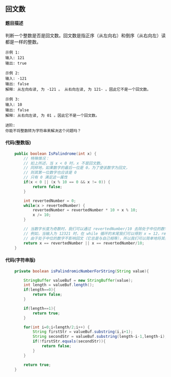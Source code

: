 
## 回文数

#### 题目描述
判断一个整数是否是回文数。回文数是指正序（从左向右）和倒序（从右向左）读都是一样的整数。

    示例 1:
    输入: 121
    输出: true
   
    示例 2:
    输入: -121
    输出: false
    解释: 从左向右读, 为 -121 。 从右向左读, 为 121- 。因此它不是一个回文数。
   
    示例 3:
    输入: 10
    输出: false
    解释: 从右向左读, 为 01 。因此它不是一个回文数。
   
    进阶:
    你能不将整数转为字符串来解决这个问题吗？


#### 代码(整数版)
```java
    public boolean IsPalindrome(int x) {
        // 特殊情况：
        // 如上所述，当 x < 0 时，x 不是回文数。
        // 同样地，如果数字的最后一位是 0，为了使该数字为回文，
        // 则其第一位数字也应该是 0
        // 只有 0 满足这一属性
        if(x < 0 || (x % 10 == 0 && x != 0)) {
            return false;
        }

        int revertedNumber = 0;
        while(x > revertedNumber) {
            revertedNumber = revertedNumber * 10 + x % 10;
            x /= 10;
        }

        // 当数字长度为奇数时，我们可以通过 revertedNumber/10 去除处于中位的数字。
        // 例如，当输入为 12321 时，在 while 循环的末尾我们可以得到 x = 12，revertedNumber = 123，
        // 由于处于中位的数字不影响回文（它总是与自己相等），所以我们可以简单地将其去除。
        return x == revertedNumber || x == revertedNumber/10;
    }
```

#### 代码(字符串版)
```java
    private boolean isPalindromicNumberForString(String value){

        StringBuffer valueBuf = new StringBuffer(value);
        int length = valueBuf.length();
        if(length==0){
            return false;
        }

        if(length==1){
            return true;
        }

        for(int i=0;i<length/2;i++) {
            String firstStr = valueBuf.substring(i,i+1);
            String secondStr = valueBuf.substring(length-i-1,length-i);
            if(!firstStr.equals(secondStr)){
                return false;
            }
        }

        return true;
    }
```